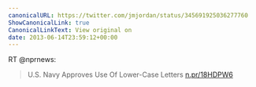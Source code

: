 ```yaml
---
canonicalURL: https://twitter.com/jmjordan/status/345691925036277760
ShowCanonicalLink: true
CanonicalLinkText: View original on
date: 2013-06-14T23:59:12+00:00
---
```

RT @nprnews:
> U.S. Navy Approves Use Of Lower-Case Letters [n.pr/18HDPW6](http://n.pr/18HDPW6)
